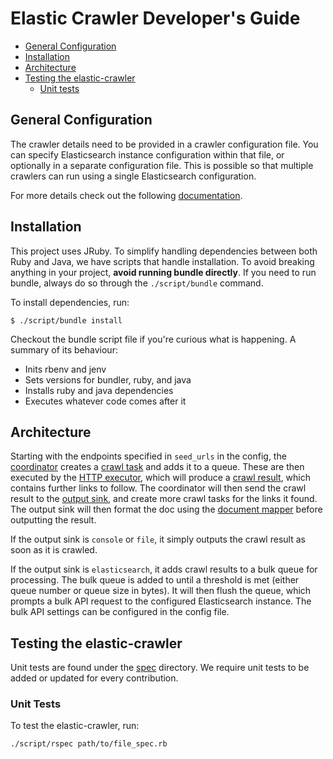 # Elastic Crawler Developer's Guide

- [General Configuration](#general-configuration)
- [Installation](#installation)
- [Architecture](#architecture)
- [Testing the elastic-crawler](#testing-the-elastic-crawler)
  - [Unit tests](#unit-tests)

## General Configuration

The crawler details need to be provided in a crawler configuration file.
You can specify Elasticsearch instance configuration within that file, or optionally in a separate configuration file.
This is possible so that multiple crawlers can run using a single Elasticsearch configuration.

For more details check out the following [documentation](https://github.com/elastic/elastic-crawler/blob/main/docs/CONFIG.md).

## Installation

This project uses JRuby. To simplify handling dependencies between both Ruby and Java, we have scripts that handle installation.
To avoid breaking anything in your project, __avoid running bundle directly__.
If you need to run bundle, always do so through the `./script/bundle` command.

To install dependencies, run:
```shell
$ ./script/bundle install
```

Checkout the bundle script file if you're curious what is happening. A summary of its behaviour:

- Inits rbenv and jenv
- Sets versions for bundler, ruby, and java
- Installs ruby and java dependencies
- Executes whatever code comes after it

## Architecture

Starting with the endpoints specified in `seed_urls` in the config, the [coordinator](../lib/crawler/coordinator.rb) creates a [crawl task](../lib/crawler/data/crawl_task.rb) and adds it to a queue.
These are then executed by the [HTTP executor](../lib/crawler/http_executor.rb), which will produce a [crawl result](../lib/crawler/data/crawl_result.rb), which contains further links to follow.
The coordinator will then send the crawl result to the [output sink](../lib/crawler/output_sink.rb), and create more crawl tasks for the links it found.
The output sink will then format the doc using the [document mapper](../lib/crawler/document_mapper.rb) before outputting the result.

If the output sink is `console` or `file`, it simply outputs the crawl result as soon as it is crawled.

If the output sink is `elasticsearch`, it adds crawl results to a bulk queue for processing.
The bulk queue is added to until a threshold is met (either queue number or queue size in bytes).
It will then flush the queue, which prompts a bulk API request to the configured Elasticsearch instance.
The bulk API settings can be configured in the config file.

## Testing the elastic-crawler

Unit tests are found under the [spec](../spec) directory.
We require unit tests to be added or updated for every contribution.

### Unit Tests

To test the elastic-crawler, run:

```shell
./script/rspec path/to/file_spec.rb
```
